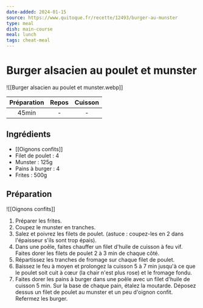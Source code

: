 ```yaml
---
date-added: 2024-01-15
source: https://www.quitoque.fr/recette/12493/burger-au-munster
type: meal
dish: main-course
meal: lunch
tags: cheat-meal
---
```


# Burger alsacien au poulet et munster

![[Burger alsacien au poulet et munster.webp]]

| Préparation | Repos | Cuisson |
|:-----------:|:-----:|:-------:|
|    45min    |   -   |    -    |

## Ingrédients

- [[Oignons confits]]
- Filet de poulet : 4
- Munster : 125g
- Pains à burger : 4
- Frites : 500g

## Préparation

![[Oignons confits]]

1. Préparer les frites.
2. Coupez le munster en tranches. 
3. Salez et poivrez les filets de poulet. (astuce : coupez-les en 2 dans l'épaisseur s'ils sont trop épais).
4. Dans une poêle, faites chauffer un filet d'huile de cuisson à feu vif. Faites dorer les filets de poulet 2 à 3 min de chaque côté.
5. Répartissez les tranches de fromage sur chaque filet de poulet.
6. Baissez le feu à moyen et prolongez la cuisson 5 à 7 min jusqu'à ce que le poulet soit cuit à cœur (la chair n'est plus rose) et le fromage fondu.
7. Faites dorer les pains à burger dans une poêle avec un filet d'huile de cuisson 5 min. Sur la base de chaque pain, étalez la moutarde. Déposez dessus un filet de poulet au munster et un peu d'oignon confit. Refermez les burger.
